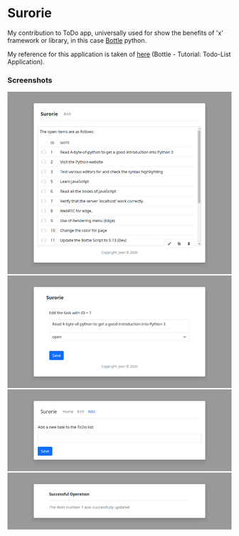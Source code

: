 # Surorie

My contribution to ToDo app, universally used for show the benefits of
'x' framework or library, in this case [Bottle](http://bottlepy.org/) 
python.

My reference for this application is taken of 
[here](http://bottlepy.org/docs/0.12/tutorial_app.html) (Bottle - 
Tutorial: Todo-List Application).

### Screenshots 

<p align="center">
    <img src="docs/Main.png" alt="Main"/>
    <img src="docs/Edit.png" alt="Edit"/>
    <img src="docs/Add.png" alt="Add"/>
    <img src="docs/Successful.png" alt="Successful"/>
</p>